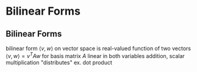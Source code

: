 # Bilinear Forms
## Bilinear Forms
bilinear form $\langle v, w \rangle$ on vector space is real-valued function of two vectors
	$\langle v, w\rangle = v^TAw$ for basis matrix $A$
	linear in both variables
	addition, scalar multiplication "distributes"
	ex. dot product
